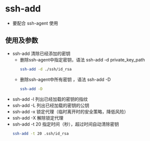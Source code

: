 # ssh-add
  * 要配合 ssh-agent 使用
## 使用及参数
  * ssh-add 清除已经添加的密钥
    * 删除ssh-agent中指定密钥，语法 ssh-add -d  private_key_path
      ```bash
      ssh-add -d ./ssh/id_rsa
      ```
    * 删除ssh-agent中所有密钥  ，语法 ssh-add -D
      ```bash
      ssh-add -D
      ``` 
  * ssh-add -l   列出已经加载的密钥的指纹
  * ssh-add -L  列出已经加载的密钥的公钥  
  * ssh-add -x  锁定代理（临时离开时的安全策略，降低风险）
  * ssh-add -X  解除锁定代理
  * ssh-add -t  20   指定时间（秒），超过时间自动清除密钥
    ```bash
    ssh-add -t 20 .ssh/id_rsa
    ```